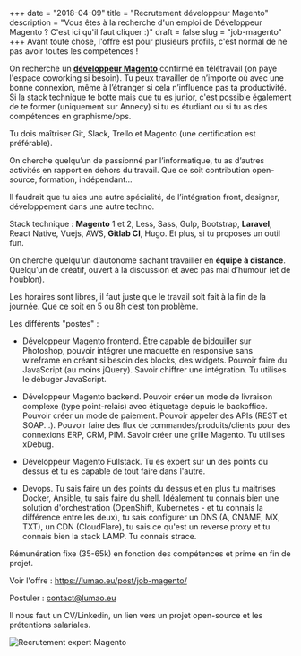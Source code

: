 +++
date = "2018-04-09"
title = "Recrutement développeur Magento"
description = "Vous êtes à la recherche d'un emploi de Développeur Magento ? C'est ici qu'il faut cliquer :)"
draft = false
slug = "job-magento"
+++
Avant toute chose, l'offre est pour plusieurs profils, c'est normal de ne pas avoir toutes les compétences !

On recherche un **[développeur Magento](/)** confirmé en télétravail (on paye l'espace coworking si besoin). Tu peux travailler de n’importe où avec une bonne connexion, même à l’étranger si cela n’influence pas ta productivité.
Si la stack technique te botte mais que tu es junior, c'est possible également de te former (uniquement sur Annecy) si tu es étudiant ou si tu as des compétences en graphisme/ops.

Tu dois maîtriser Git, Slack, Trello et Magento (une certification est préférable).

On cherche quelqu’un de passionné par l’informatique, tu as d’autres activités en rapport en dehors du travail. Que ce soit contribution open-source, formation, indépendant...

Il faudrait que tu aies une autre spécialité, de l’intégration front, designer, développement dans une autre techno.

Stack technique : **Magento** 1 et 2, Less, Sass, Gulp, Bootstrap, **Laravel**, React Native, Vuejs, AWS, **Gitlab CI**, Hugo. Et plus, si tu proposes un outil fun.

On cherche quelqu’un d’autonome sachant travailler en __équipe à distance__. Quelqu’un de créatif, ouvert à la discussion et avec pas mal d’humour (et de houblon).

Les horaires sont libres, il faut juste que le travail soit fait à la fin de la journée. Que ce soit en 5 ou 8h c’est ton problème.

Les différents "postes" :

- Développeur Magento frontend. Être capable de bidouiller sur Photoshop, pouvoir intégrer une maquette en responsive sans wireframe en créant si besoin des blocks, des widgets. 
Pouvoir faire du JavaScript (au moins jQuery). Savoir chiffrer une intégration. Tu utilises le débuger JavaScript.

- Développeur Magento backend. Pouvoir créer un mode de livraison complexe (type point-relais) avec étiquetage depuis le backoffice. Pouvoir créer un mode de paiement.
Pouvoir appeler des APIs (REST et SOAP...). Pouvoir faire des flux de commandes/produits/clients pour des connexions ERP, CRM, PIM. Savoir créer une grille Magento.
Tu utilises xDebug.

- Développeur Magento Fullstack. Tu es expert sur un des points du dessus et tu es capable de tout faire dans l'autre.

- Devops. Tu sais faire un des points du dessus et en plus tu maitrises Docker, Ansible, tu sais faire du shell. Idéalement tu connais bien une solution d'orchestration 
(OpenShift, Kubernetes - et tu connais la différence entre les deux), tu sais configurer un DNS (A, CNAME, MX, TXT), un CDN (CloudFlare), tu sais ce qu'est un reverse proxy
et tu connais bien la stack LAMP. Tu connais strace.

Rémunération fixe (35-65k) en fonction des compétences et prime en fin de projet.

Voir l'offre : https://lumao.eu/post/job-magento/

Postuler : contact@lumao.eu

Il nous faut un CV/Linkedin, un lien vers un projet open-source et les prétentions salariales.

![Recrutement expert Magento](/images/13/expert-magento.jpg)
